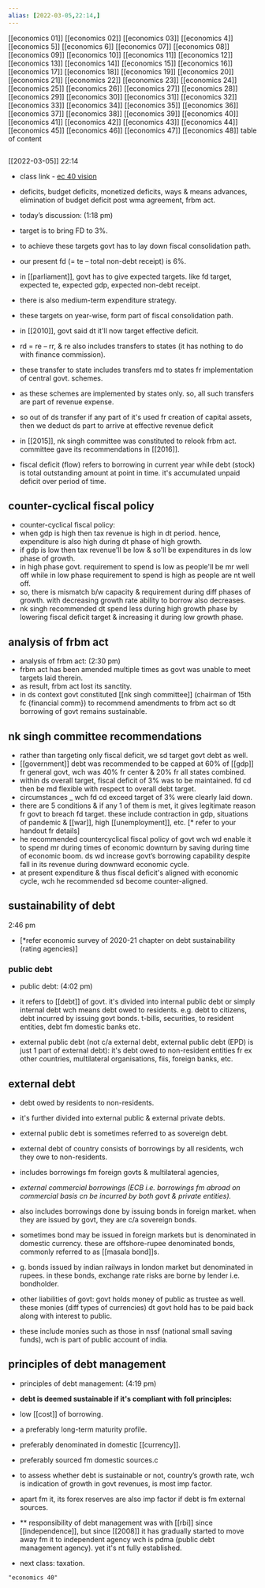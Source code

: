```yaml
---
alias: [2022-03-05,22:14,]
---
```

[[economics 01]] [[economics 02]] [[economics 03]] [[economics 4]] [[economics 5]] [[economics 6]] [[economics 07]] [[economics 08]] [[economics 09]] [[economics 10]]
[[economics 11]] [[economics 12]] [[economics 13]] [[economics 14]] [[economics 15]] [[economics 16]] [[economics 17]] [[economics 18]] [[economics 19]] [[economics 20]]
[[economics 21]] [[economics 22]] [[economics 23]] [[economics 24]] [[economics 25]] [[economics 26]] [[economics 27]] [[economics 28]] [[economics 29]] [[economics 30]]
[[economics 31]] [[economics 32]] [[economics 33]] [[economics 34]] [[economics 35]] [[economics 36]] [[economics 37]] [[economics 38]] [[economics 39]] [[economics 40]]
[[economics 41]] [[economics 42]] [[economics 43]] [[economics 44]] [[economics 45]] [[economics 46]] [[economics 47]] [[economics 48]]
table of content
```toc
```

[[2022-03-05]] 22:14
- class link - [ec 40 vision](http://visionias.in/student/pt/video_student/video_class_timeline_dashboard.php?package_id=4888&vid=41374)

- deficits, budget deficits, monetized deficits, ways & means advances, elimination of budget deficit post wma agreement, frbm act.

- today’s discussion: (1:18 pm)

- target is to bring FD to 3%.
- to achieve these targets govt has to lay down fiscal consolidation path.
- our present fd (= te – total non-debt receipt) is 6%.
- in [[parliament]], govt has to give expected targets. like fd target, expected te, expected gdp, expected non-debt receipt.
- there is also medium-term expenditure strategy.
- these targets on year-wise, form part of fiscal consolidation path.
- in [[2010]], govt said dt it'll now target effective deficit.
- rd = re – rr, & re also includes transfers to states (it has nothing to do with finance commission).
- these transfer to state includes transfers md to states fr implementation of central govt. schemes.
- as these schemes are implemented by states only. so, all such transfers are part of revenue expense.
- so out of ds transfer if any part of it's used fr creation of capital assets, then we deduct ds part to arrive at effective revenue deficit
- in [[2015]], nk singh committee was constituted to relook frbm act. committee gave its recommendations in [[2016]].
- fiscal deficit (flow) refers to borrowing in current year while debt (stock) is total outstanding amount at point in time. it's accumulated unpaid deficit over period of time.
## counter-cyclical fiscal policy
- counter-cyclical fiscal policy:
- when gdp is high then tax revenue is high in dt period. hence, expenditure is also high during dt phase of high growth.
- if gdp is low then tax revenue'll be low & so'll be expenditures in ds low phase of growth.
- in high phase govt. requirement to spend is low as people'll be mr well off while in low phase requirement to spend is high as people are nt well off.
- so, there is mismatch b/w capacity & requirement during diff phases of growth. with decreasing growth rate ability to borrow also decreases.
- nk singh recommended dt spend less during high growth phase by lowering fiscal deficit target & increasing it during low growth phase.

## analysis of frbm act
- analysis of frbm act: (2:30 pm)
- frbm act has been amended multiple times as govt was unable to meet targets laid therein.
- as result, frbm act lost its sanctity.
- in ds context govt constituted [[nk singh committee]] (chairman of 15th fc {financial comm}) to recommend amendments to frbm act so dt borrowing of govt remains sustainable.

## nk singh committee recommendations
- rather than targeting only fiscal deficit, we sd target govt debt as well.
- [[government]] debt was recommended to be capped at 60% of [[gdp]] fr general govt, wch was 40% fr center & 20% fr all states combined.
- within ds overall target, fiscal deficit of 3% was to be maintained. fd cd then be md flexible with respect to overall debt target.
- circumstances _ wch fd cd exceed target of 3% were clearly laid down.
- there are 5 conditions & if any 1 of them is met, it gives legitimate reason fr govt to breach fd target. these include contraction in gdp, situations of pandemic & [[war]], high [[unemployment]], etc. [* refer to your handout fr details]
- he recommended countercyclical fiscal policy of govt wch wd enable it to spend mr during times of economic downturn by saving during time of economic boom. ds wd increase govt’s borrowing capability despite fall in its revenue during downward economic cycle.
- at present expenditure & thus fiscal deficit's aligned with economic cycle, wch he recommended sd become counter-aligned.

## sustainability of debt
2:46 pm
- [*refer economic survey of 2020-21 chapter on debt sustainability (rating agencies)]

### public debt
- public debt: (4:02 pm)

- it refers to [[debt]] of govt. it's divided into internal public debt or simply internal debt wch means debt owed to residents. e.g. debt to citizens, debt incurred by issuing govt bonds. t-bills, securities, to resident entities, debt fm domestic banks etc.

- external public debt (not c/a external debt, external public debt (EPD) is just 1 part of external debt): it's debt owed to non-resident entities fr ex other countries, multilateral organisations, fiis, foreign banks, etc.

## external debt
- debt owed by residents to non-residents.
- it's further divided into external public & external private debts.
- external public debt is sometimes referred to as sovereign debt.
- external debt of country consists of borrowings by all residents, wch they owe to non-residents.

- includes borrowings fm foreign govts & multilateral agencies, 
- *external commercial borrowings (ECB i.e. borrowings fm abroad on commercial basis cn be incurred by both govt & private entities).*
- also includes borrowings done by issuing bonds in foreign market. when they are issued by govt, they are c/a sovereign bonds.
- sometimes bond may be issued in foreign markets but is denominated in domestic currency. these are offshore-rupee denominated bonds, commonly referred to as [[masala bond]]s.
- g. bonds issued by indian railways in london market but denominated in rupees. in these bonds, exchange rate risks are borne by lender i.e. bondholder.
- other liabilities of govt: govt holds money of public as trustee as well. these monies (diff types of currencies) dt govt hold has to be paid back along with interest to public.
- these include monies such as those in nssf (national small saving funds), wch is part of public account of india.

## principles of debt management
- principles of debt management: (4:19 pm)
- **debt is deemed sustainable if it's compliant with foll principles:**
- low [[cost]] of borrowing.
- a preferably long-term maturity profile.
- preferably denominated in domestic [[currency]].
- preferably sourced fm domestic sources.c
- to assess whether debt is sustainable or not, country’s growth rate, wch is indication of growth in govt revenues, is most imp factor.
- apart fm it, its forex reserves are also imp factor if debt is fm external sources.
- ** responsibility of debt management was with [[rbi]] since [[independence]], but since [[2008]] it has gradually started to move away fm it to independent agency wch is pdma (public debt management agency). yet it's nt fully established.

- next class: taxation.
```query
"economics 40"
```